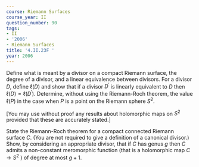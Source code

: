 ```yaml
---
course: Riemann Surfaces
course_year: II
question_number: 90
tags:
- II
- '2006'
- Riemann Surfaces
title: '4.II.23F '
year: 2006
---
```



Define what is meant by a divisor on a compact Riemann surface, the degree of a divisor, and a linear equivalence between divisors. For a divisor $D$, define $\ell(D)$ and show that if a divisor $D^{\prime}$ is linearly equivalent to $D$ then $\ell(D)=\ell\left(D^{\prime}\right)$. Determine, without using the Riemann-Roch theorem, the value $\ell(P)$ in the case when $P$ is a point on the Riemann sphere $S^{2}$.

[You may use without proof any results about holomorphic maps on $S^{2}$ provided that these are accurately stated.]

State the Riemann-Roch theorem for a compact connected Riemann surface $C$. (You are not required to give a definition of a canonical divisor.) Show, by considering an appropriate divisor, that if $C$ has genus $g$ then $C$ admits a non-constant meromorphic function (that is a holomorphic map $C \rightarrow S^{2}$ ) of degree at most $g+1$.
